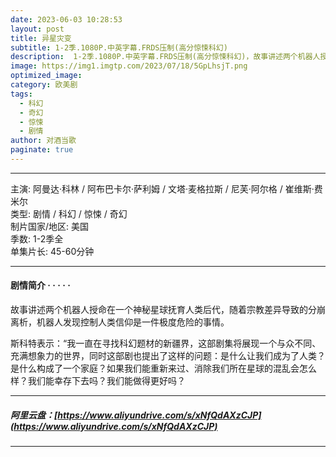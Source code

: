 ```yaml
---
date: 2023-06-03 10:28:53
layout: post
title: 异星灾变
subtitle: 1-2季.1080P.中英字幕.FRDS压制(高分惊悚科幻)
description:  1-2季.1080P.中英字幕.FRDS压制(高分惊悚科幻)，故事讲述两个机器人授命在一个神秘星球抚育人类后代，随着宗教差异导致的分崩离析，机器人发现控制人类信仰是一件极度危险的事情。
image: https://img1.imgtp.com/2023/07/18/5GpLhsjT.png
optimized_image: 
category: 欧美剧
tags:
  - 科幻
  - 奇幻
  - 惊悚
  - 剧情
author: 对酒当歌
paginate: true
---
```



---

主演: 阿曼达·科林 / 阿布巴卡尔·萨利姆 / 文塔·麦格拉斯 / 尼芙·阿尔格 / 崔维斯·费米尔  
类型: 剧情 / 科幻 / 惊悚 / 奇幻  
制片国家/地区: 美国  
季数: 1-2季全  
单集片长: 45-60分钟  

---

#### 剧情简介 · · · · ·

故事讲述两个机器人授命在一个神秘星球抚育人类后代，随着宗教差异导致的分崩离析，机器人发现控制人类信仰是一件极度危险的事情。

斯科特表示：“我一直在寻找科幻题材的新疆界，这部剧集将展现一个与众不同、充满想象力的世界，同时这部剧也提出了这样的问题：是什么让我们成为了人类？是什么构成了一个家庭？如果我们能重新来过、消除我们所在星球的混乱会怎么样？我们能幸存下去吗？我们能做得更好吗？

---

##### 阿里云盘：[https://www.aliyundrive.com/s/xNfQdAXzCJP](https://www.aliyundrive.com/s/xNfQdAXzCJP)

---
